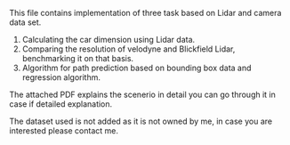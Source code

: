 This file contains implementation of three task based on Lidar and camera data set.

1. Calculating the car dimension using Lidar data.
2. Comparing the resolution of velodyne and Blickfield Lidar, benchmarking it on that basis.
3. Algorithm for path prediction based on bounding box data and regression algorithm.

The attached PDF explains the scenerio in detail you can go through it in case if detailed explanation.

The dataset used is not added as it is not owned by me, in case you are interested please contact me. 

